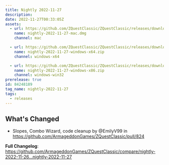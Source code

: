 ```yaml
---
title: Nightly 2022-11-27
description: 
date: 2022-11-27T00:33:05Z
assets: 
  - url: https://github.com/ZQuestClassic/ZQuestClassic/releases/download/nightly-2022-11-27/nightly-2022-11-27-mac.dmg
    name: nightly-2022-11-27-mac.dmg
    channel: mac

  - url: https://github.com/ZQuestClassic/ZQuestClassic/releases/download/nightly-2022-11-27/nightly-2022-11-27-windows-x64.zip
    name: nightly-2022-11-27-windows-x64.zip
    channel: windows-x64

  - url: https://github.com/ZQuestClassic/ZQuestClassic/releases/download/nightly-2022-11-27/nightly-2022-11-27-windows-x86.zip
    name: nightly-2022-11-27-windows-x86.zip
    channel: windows-win32
prerelease: true
id: 84248189
tag_name: nightly-2022-11-27
tags:
  - releases
---
```


## What's Changed
* Slopes, Combo Wizard, code cleanup by @EmilyV99 in https://github.com/ArmageddonGames/ZQuestClassic/pull/824


**Full Changelog**: https://github.com/ArmageddonGames/ZQuestClassic/compare/nightly-2022-11-26...nightly-2022-11-27
